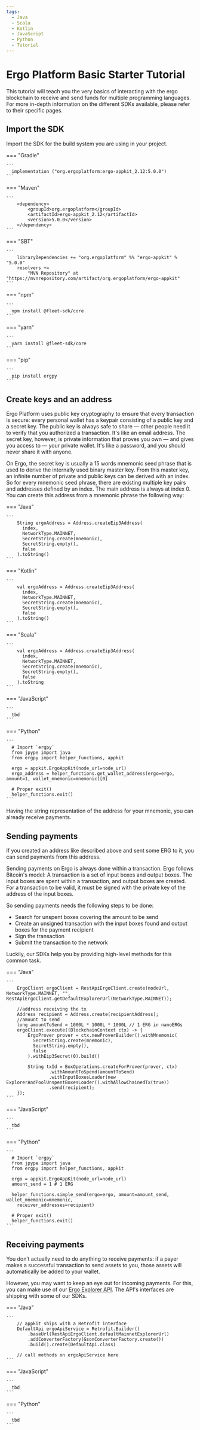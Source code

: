 ```yaml
---
tags:
  - Java
  - Scala
  - Kotlin
  - JavaScript
  - Python
  - Tutorial
---
```


# Ergo Platform Basic Starter Tutorial 

This tutorial will teach you the very basics of interacting with the ergo blockchain to receive
and send funds for multiple programming languages. For more in-depth information on the different
SDKs available, please refer to their specific pages.

## Import the SDK

Import the SDK for the build system you are using in your project.

=== "Gradle"

    ``` 
      implementation ("org.ergoplatform:ergo-appkit_2.12:5.0.0")
    ```

=== "Maven"

    ``` 
		<dependency>
			<groupId>org.ergoplatform</groupId>
			<artifactId>ergo-appkit_2.12</artifactId>
			<version>5.0.0</version>
		</dependency>
    ```

=== "SBT"

    ``` 
		libraryDependencies += "org.ergoplatform" %% "ergo-appkit" % "5.0.0"
		resolvers +=
  			"MVN Repository" at "https://mvnrepository.com/artifact/org.ergoplatform/ergo-appkit"
    ```

=== "npm"

    ``` 
      npm install @fleet-sdk/core    
    ```

=== "yarn"

    ``` 
      yarn install @fleet-sdk/core    
    ```

=== "pip"

    ``` 
      pip install ergpy    
    ```

## Create keys and an address

Ergo Platform uses public key cryptography to ensure that every transaction is secure: every personal
wallet has a keypair consisting of a public key and a secret key. The public key is always safe to 
share — other people need it to verify that you authorized a transaction. It's like an email address. 
The secret key, however, is private information that proves you own — and gives you access to — your 
private wallet. It's like a password, and you should never share it with anyone.

On Ergo, the secret key is usually a 15 words mnemonic seed phrase that is used to derive the 
internally used binary master key. From this master key, an infinite number of private and public 
keys can be derived with an index. So for every mnemonic seed phrase, there are existing multiple 
key pairs and addresses defined by an index. The main address is always at index 0. You can create
this address from a mnemonic phrase the following way:

=== "Java"

    ``` 
		String ergoAddress = Address.createEip3Address(
          index,
          NetworkType.MAINNET,
          SecretString.create(mnemonic),
          SecretString.empty(),
          false
        ).toString()
    ```

=== "Kotlin"

    ``` 
		val ergoAddress = Address.createEip3Address(
          index,
          NetworkType.MAINNET,
          SecretString.create(mnemonic),
          SecretString.empty(),
          false
        ).toString()
    ```

=== "Scala"

    ``` 
        val ergoAddress = Address.createEip3Address(
          index, 
          NetworkType.MAINNET, 
          SecretString.create(mnemonic),
          SecretString.empty(),
          false
        ).toString
    ```

=== "JavaScript"

    ``` 
      tbd    
    ```

=== "Python"

    ``` 
      # Import `ergpy`
      from jpype import java
      from ergpy import helper_functions, appkit

      ergo = appkit.ErgoAppKit(node_url=node_url)
      ergo_address = helper_functions.get_wallet_address(ergo=ergo, amount=1, wallet_mnemonic=mnemonic)[0]

      # Proper exit()
      helper_functions.exit()
    ```

Having the string representation of the address for your mnemonic, you can already receive payments.

## Sending payments

If you created an address like described above and sent some ERG to it, you can send payments from
this address.

Sending payments on Ergo is always done within a transaction. Ergo follows Bitcoin's model: A 
transaction is a set of input boxes and output boxes. The input boxes are spent within a 
transaction, and output boxes are created. For a transaction to be valid, it must be signed with 
the private key of the address of the input boxes.

So sending payments needs the following steps to be done:
- Search for unspent boxes covering the amount to be send
- Create an unsigned transaction with the input boxes found and output boxes for the payment recipient
- Sign the transaction
- Submit the transaction to the network

Luckily, our SDKs help you by providing high-level methods for this common task.

=== "Java"

    ``` 
        ErgoClient ergoClient = RestApiErgoClient.create(nodeUrl, NetworkType.MAINNET, "", RestApiErgoClient.getDefaultExplorerUrl(NetworkType.MAINNET));

        //address receiving the tx
        Address recipient = Address.create(recipientAddress);
        //amount to send
        long amountToSend = 1000L * 1000L * 1000L // 1 ERG in nanoERGs
        ergoClient.execute((BlockchainContext ctx) -> {
            ErgoProver prover = ctx.newProverBuilder().withMnemonic(
              SecretString.create(mnemonic),
              SecretString.empty(),
              false
            ).withEip3Secret(0).build()

            String txId = BoxOperations.createForProver(prover, ctx)
                    .withAmountToSpend(amountToSend)
                    .withInputBoxesLoader(new ExplorerAndPoolUnspentBoxesLoader().withAllowChainedTx(true))
                    .send(recipient);
        });
    ```

=== "JavaScript"

    ``` 
      tbd    
    ```

=== "Python"

    ``` 
      # Import `ergpy`
      from jpype import java
      from ergpy import helper_functions, appkit

      ergo = appkit.ErgoAppKit(node_url=node_url)
      amount_send = 1 # 1 ERG

      helper_functions.simple_send(ergo=ergo, amount=amount_send, wallet_mnemonic=mnemonic,
        receiver_addresses=recipient)

      # Proper exit()
      helper_functions.exit()
    ```


## Receiving payments

You don’t actually need to do anything to receive payments: if a payer makes a successful 
transaction to send assets to you, those assets will automatically be added to your wallet.

However, you may want to keep an eye out for incoming payments. For this, you can make use of
our [Ergo Explorer API](https://api.ergoplatform.com/api/v1/docs/). The API's interfaces are 
shipping with some of our SDKs.

=== "Java"

    ``` 
        // appkit ships with a Retrofit interface
        DefaultApi ergoApiService = Retrofit.Builder()
            .baseUrl(RestApiErgoClient.defaultMainnetExplorerUrl)
            .addConverterFactory(GsonConverterFactory.create())
            .build().create(DefaultApi.class)

        // call methods on ergoApiService here
    ```

=== "JavaScript"

    ``` 
      tbd    
    ```

=== "Python"

    ``` 
      tbd
    ```
